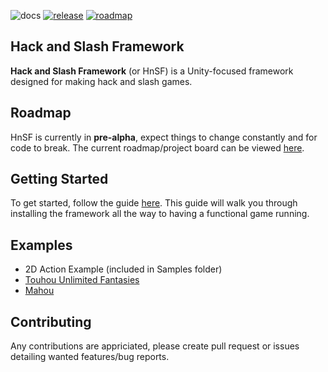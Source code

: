 ![docs](https://github.com/christides11/hack-n-slash-framework/workflows/Documentation/badge.svg)
[![release](https://img.shields.io/github/release/christides11/hack-n-slash-framework.svg)](https://github.com/christides11/hack-n-slash-framework/releases)
[![roadmap](https://img.shields.io/badge/roadmap-blue.svg)](https://open.codecks.io/christides11-hns-framework)

## Hack and Slash Framework

**Hack and Slash Framework** (or HnSF) is a Unity-focused framework designed for making hack and slash games.

## Roadmap
HnSF is currently in **pre-alpha**, expect things to change constantly and for code to break.
The current roadmap/project board can be viewed [here](https://open.codecks.io/christides11-hns-framework).

## Getting Started

To get started, follow the guide [here](https://christides11.github.io/hack-n-slash-framework/guides/index.html). This guide will walk you through installing the framework all the way to having a functional game running.

## Examples

* 2D Action Example (included in Samples folder)
* [Touhou Unlimited Fantasies](https://github.com/christides11/touhou-unlimited-fantasies)
* [Mahou](https://github.com/christides11/Mahou)

## Contributing

Any contributions are appriciated, please create pull request or issues detailing wanted features/bug reports.
